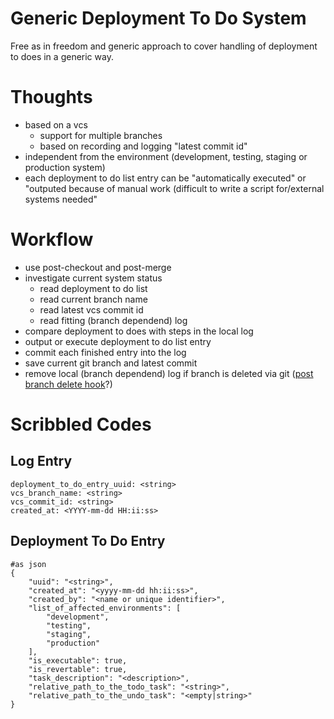 # Generic Deployment To Do System

Free as in freedom and generic approach to cover handling of deployment to does in a generic way.

# Thoughts

* based on a vcs
    * support for multiple branches
    * based on recording and logging "latest commit id"
* independent from the environment (development, testing, staging or production system)
* each deployment to do list entry can be "automatically executed" or "outputed because of manual work (difficult to write a script for/external systems needed"

# Workflow

* use post-checkout and post-merge
* investigate current system status
    * read deployment to do list
    * read current branch name
    * read latest vcs commit id
    * read fitting (branch dependend) log
* compare deployment to does with steps in the local log
* output or execute deployment to do list entry
* commit each finished entry into the log
* save current git branch and latest commit
* remove local (branch dependend) log if branch is deleted via git ([post branch delete hook](http://stackoverflow.com/questions/14271989/git-branch-delete-hook#14285583)?)

# Scribbled Codes

## Log Entry

```
deployment_to_do_entry_uuid: <string>
vcs_branch_name: <string>
vcs_commit_id: <string>
created_at: <YYYY-mm-dd HH:ii:ss>
```

## Deployment To Do Entry

```
#as json
{
    "uuid": "<string>",
    "created_at": "<yyyy-mm-dd hh:ii:ss>",
    "created_by": "<name or unique identifier>",
    "list_of_affected_environments": [
        "development",
        "testing",
        "staging",
        "production"
    ],
    "is_executable": true,
    "is_revertable": true,
    "task_description": "<description>",
    "relative_path_to_the_todo_task": "<string>",
    "relative_path_to_the_undo_task": "<empty|string>"
}
```
